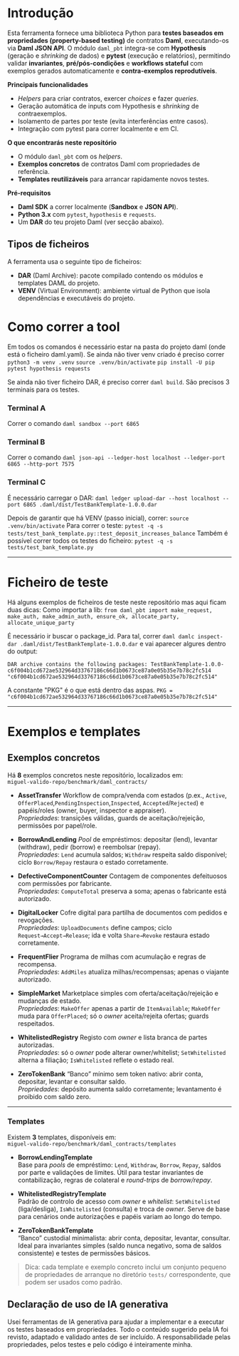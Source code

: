 # Introdução

Esta ferramenta fornece uma biblioteca Python para **testes baseados em propriedades (property-based testing)** de contratos **Daml**, executando-os via **Daml JSON API**. 
O módulo `daml_pbt` integra-se com **Hypothesis** (geração e *shrinking* de dados) e **pytest** (execução e relatórios), 
permitindo validar **invariantes**, **pré/pós-condições** e **workflows stateful** com exemplos gerados automaticamente e **contra-exemplos reprodutíveis**.

**Principais funcionalidades**
- *Helpers* para criar contratos, exercer *choices* e fazer *queries*.
- Geração automática de inputs com Hypothesis e *shrinking* de contraexemplos.
- Isolamento de partes por teste (evita interferências entre casos).
- Integração com pytest para correr localmente e em CI.

**O que encontrarás neste repositório**
- O módulo `daml_pbt` com os *helpers*.
- **Exemplos concretos** de contratos Daml com propriedades de referência.
- **Templates reutilizáveis** para arrancar rapidamente novos testes.

**Pré-requisitos**
- **Daml SDK** a correr localmente (**Sandbox** e **JSON API**).
- **Python 3.x** com `pytest`, `hypothesis` e `requests`.
- Um **DAR** do teu projeto Daml (ver secção abaixo).

## Tipos de ficheiros
A ferramenta usa o seguinte tipo de ficheiros:
- **DAR** (Daml Archive): pacote compilado contendo os módulos e templates DAML do projeto.
- **VENV** (Virtual Environment): ambiente virtual de Python que isola dependências e executáveis do projeto.

# Como correr a tool
Em todos os comandos é necessário estar na pasta do projeto daml (onde está o ficheiro daml.yaml).
Se ainda não tiver venv criado é preciso correr
```python3 -m venv .venv```
```source .venv/bin/activate```
```pip install -U pip pytest hypothesis requests```

Se ainda não tiver ficheiro DAR, é preciso correr
```daml build```.
São precisos 3 terminais para os testes.

### Terminal A
Correr o comando
 ```daml sandbox --port 6865```

### Terminal B
Correr o comando
```daml json-api --ledger-host localhost --ledger-port 6865 --http-port 7575```

### Terminal C
É necessário carregar o DAR:
```daml ledger upload-dar --host localhost --port 6865 .daml/dist/TestBankTemplate-1.0.0.dar```

Depois de garantir que há VENV (passo inicial), correr:
 ```source .venv/bin/activate```
 Para correr o teste:
```pytest -q -s tests/test_bank_template.py::test_deposit_increases_balance```
Também é possível correr todos os testes do ficheiro:
```pytest -q -s tests/test_bank_template.py```

---------------------------------------------------------------------------------------------------------
# Ficheiro de teste
Há alguns exemplos de ficheiros de teste neste repositório mas aqui ficam duas dicas:
Como importar a lib:
```from daml_pbt import make_request, make_auth, make_admin_auth, ensure_ok, allocate_party, allocate_unique_party```

É necessário ir buscar o package_id. Para tal, correr 
 ```daml damlc inspect-dar .daml/dist/TestBankTemplate-1.0.0.dar```
e vai aparecer algures dentro do output:

```DAR archive contains the following packages: TestBankTemplate-1.0.0-c6f004b1cd672ae532964d33767186c66d1b0673ce87a0e05b35e7b78c2fc514 "c6f004b1cd672ae532964d33767186c66d1b0673ce87a0e05b35e7b78c2fc514"```

A constante "PKG" é o que está dentro das aspas.
```PKG = "c6f004b1cd672ae532964d33767186c66d1b0673ce87a0e05b35e7b78c2fc514"```

---------------------------------------------------------------------------------------------------------
# Exemplos e templates

## Exemplos concretos
Há **8** exemplos concretos neste repositório, localizados em:  
`miguel-valido-repo/benchmark/daml_contracts/`

- **AssetTransfer**
  Workflow de compra/venda com estados (p.ex., `Active`, `OfferPlaced`,`PendingInspection`,`Inspected`, `Accepted`/`Rejected`) e papéis/roles (owner, buyer, inspector e appraiser).  
  *Propriedades*: transições válidas, guards de aceitação/rejeição, permissões
  por papel/role.

- **BorrowAndLending**
  *Pool* de empréstimos: depositar (lend), levantar (withdraw), pedir (borrow) e
  reembolsar (repay).  
  *Propriedades*: `Lend` acumula saldos; `Withdraw` respeita saldo disponível;
  ciclo `Borrow/Repay` restaura o estado corretamente.

- **DefectiveComponentCounter** 
  Contagem de componentes defeituosos com permissões por fabricante.  
  *Propriedades*: `ComputeTotal` preserva a soma; apenas o fabricante está autorizado.

- **DigitalLocker** 
  Cofre digital para partilha de documentos com pedidos e revogações.  
  *Propriedades*: `UploadDocuments` define campos; ciclo `Request→Accept→Release`; ida e volta `Share→Revoke` restaura estado corretamente.

- **FrequentFlier**
  Programa de milhas com acumulação e regras de recompensa.  
  *Propriedades*: `AddMiles` atualiza milhas/recompensas; apenas o viajante autorizado.

- **SimpleMarket**
  Marketplace simples com oferta/aceitação/rejeição e mudanças de estado.  
  *Propriedades*: `MakeOffer` apenas a partir de `ItemAvailable`; `MakeOffer` muda para `OfferPlaced`; só o *owner* aceita/rejeita ofertas; guards respeitados.

- **WhitelistedRegistry**
  Registo com *owner* e lista branca de partes autorizadas.  
  *Propriedades*: só o *owner* pode alterar owner/whitelist; `SetWhitelisted` alterna a filiação; `IsWhitelisted` reflete o estado real.

- **ZeroTokenBank** 
  “Banco” mínimo sem token nativo: abrir conta, depositar, levantar e consultar saldo.  
  *Propriedades*: depósito aumenta saldo corretamente; levantamento é proibido com saldo zero.

---

### Templates
Existem **3** templates, disponíveis em:  
`miguel-valido-repo/benchmark/daml_contracts/templates`

- **BorrowLendingTemplate**  
  Base para *pools* de empréstimo: `Lend`, `Withdraw`, `Borrow`, `Repay`, saldos por parte e validações de limites. Útil para testar invariantes de contabilização, regras de colateral e *round-trips* de *borrow/repay*.

- **WhitelistedRegistryTemplate**  
  Padrão de controlo de acesso com *owner* e *whitelist*: `SetWhitelisted` (liga/desliga), `IsWhitelisted` (consulta) e troca de *owner*. Serve de base para cenários onde autorizações e papéis variam ao longo do tempo.

- **ZeroTokenBankTemplate**  
  “Banco” custodial minimalista: abrir conta, depositar, levantar, consultar. Ideal para invariantes simples (saldo nunca negativo, soma de saldos consistente) e testes de permissões básicos.

> Dica: cada template e exemplo concreto inclui um conjunto pequeno de propriedades de arranque
> no diretório `tests/` correspondente, que podem ser usados como padrão.


## Declaração de uso de IA generativa

Usei ferramentas de IA generativa para ajudar a implementar e a executar os
testes baseados em propriedades. Todo o conteúdo sugerido pela IA foi revisto, adaptado e
validado antes de ser incluído. A responsabilidade pelas propriedades, pelos
testes e pelo código é inteiramente minha.